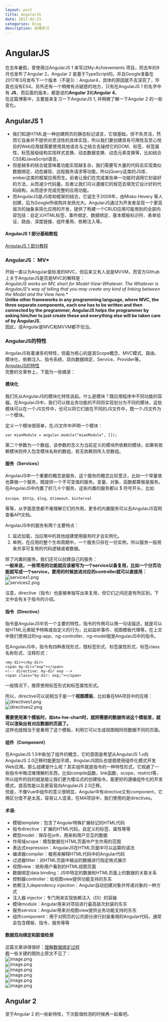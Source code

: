 ```yaml
---
layout: post
title: AngularJS
date: 2017-02-23
categories: blog
description: 前端学习
---
```


# AngularJS        
在去年暑假，曾使用过AngularJS 1 来写过My-Achievements 项目，而去年的9月也发布了Angular 2，Angular 2 是基于TypeScript的。并且Google准备在2017年3月发布下一个版本（不是3）：Angular4，具体的原因就不去深究了，毕竟也没有ES4。另外还有一个稍微有点疑惑的地方，只有在AngularJS 1 的名字中有 **JS**，而后面的版本，都是说的**Angular 2**和**Angular 4**。        
在这篇博客中，主要是来复习一下AngularJS 1, 并稍微了解一下Angular 2 的一些变化。        

## AngularJS 1        
 - 我们知道HTML是一种创建网页的静态标记语言，它很基础，但不失灵活，然而它自身并不提供对灵活性的具体实现，所以我们要创建具有可用性及赏心悦目的Web应用就需要使用其他语言与之结合去操控它的DOM、标签、标签属性、标签层级结构实现样式变换、动态数据变换、动态元素变换等，比如结合CSS和JavaScript语言。        
 - 但是越多的结合就意味着功能实现越复杂，我们需要写大量的代码去实现类似数据绑定、动态展现、远程服务请求等功能，所以jQuery这类的JS库、ember这类的框架应用而生。前者让我们在完成某些单一功能时调用它封装好的方法，从而减少代码量。后者让我们可以遵循它的规范去填充它设计好的代码结构，从而逐步完成完整的应用功能。        
 - 而AngularJS是JS库和框架的结合，它诞生于2009年，由Misko Hevery 等人创建，后为Google所收购并发扬光大。AngularJS通过为开发者呈现一个更高层次的抽象来简化应用的开发，提供了构建一个CRUD应用可能用到的全部内容包括：自定义HTML标签、事件绑定、数据绑定、基本模板标识符、表单验证、路由、深度链接、组件重用、依赖注入等。        

#### AngularJS 1 部分基础教程        
[AngularJS 1 部分教程](https://hairui219.gitbooks.io/learning_angular/content/zh/chapter04_2.html)        

### AngularJS： MV*        
开始一直以为Angular是标准的MVC，但后来又有人说是MVVM，而官方Github上关于AngularJS是否是MVC的解释是：        
**AngularJS works on MV*, short for Model-View-Whatever. The Whatever is AngularJS's way of telling that you may create any kind of linking between the Model and the View here.**        
**Unlike other frameworks in any programming language, where MVC, the three separate components, each one has to be written and then connected by the programmer, AngularJS helps the programmer by asking him/her to just create these and everything else will be taken care of by AngularJS.**        
因此，说Angular是MVC和MVVM都不恰当。        

### AngularJS的特性        
AngularJS有着诸多的特性，但最为核心的是其Scope概念、MVC模式、路由、模块化、依赖注入、指令系统、双向数据绑定、Service、Provider等。        
[AngularJS的特性](http://www.devtalking.com/articles/angularjs1x-guide/)        
完整的文章参上，下面为一些摘录：        

#### 模块化        
我们先从AngularJS的模块化特性说起。什么是模块？既应用程序中不同功能的容器。在AngularJS中，我们可以按业务功能的不同将实现划分为不同的模块，这些模块可以在一个JS文件中，也可以将它们放在不同的JS文件中，既一个JS文件为一个模块。        

定义一个模块很简单，在JS文件中声明一个模块：        

```
var mianModule = angular.module("mianModule", []);
```
第二个参数为一个数组，该参数的含义为当前定义的模块所依赖的模块，如果有依赖模块则传入包含模块名称的数组，若无依赖则传入空数组。        

#### 服务（Services）        
AngularJS中一个重要的概念是服务，这个服务的概念比较宽泛，比如一个常量值也算做一个服务，既提供一个不可变值的服务。变量、对象、函数都算做是服务。在AngularJS中内置了好几十个服务，这些内置的服务都以 $ 符号开头，比如         

```
$scope、$http、$log、$timeout、$interval
```
等等，从字面意思都不难理解它们的作用，更多的内置服务可以去AngularJS官网查看API文档。        

AngularJS中的服务有两个主要特点：        
1. 延迟加载，当应用中的其他组建使用服务时才会实例化。        
2. 单例，在应用的整个生命周期中，一个服务只存在一份实例，所以服务一般用来共享可复用的代码逻辑或者数据。        

除了内置的服务，我们还可以创建自己的服务：        
**一般来说，一些常用的功能就应该被写为一个service以备复用，比如一个分页功能就写成一个service，要用的时候放进对应的controller就可以直接用：**        
![services1.png](http://upload-images.jianshu.io/upload_images/3001083-19c0465b94a3f623.png?imageMogr2/auto-orient/strip%7CimageView2/2/w/1240)        
![services2.png](http://upload-images.jianshu.io/upload_images/3001083-a0f64d21228ab8df.png?imageMogr2/auto-orient/strip%7CimageView2/2/w/1240)        

注意，directive（指令）也是被单独写出来复用，但它们之间还是有所区别，下文中会有关于指令的介绍。        

#### 指令（Directive）        
指令是AngularJS中另一个主要的特性，指令的作用可以用一句话描述，就是可以给HTML元素赋予特殊或自定义的行为，比如监听事件、视图模板代理等。在上文中我们使用过的ng-app、ng-controller、ng-model就是AngularJS中的指令。        

在AngularJS中，指令有四种表现形式，既标签形式、标签属性形式、标签class名称形式、注释形式：        

```
<my-dir></my-dir>
<span my-dir="exp"></span>
<!-- directive: my-dir exp -->
<span class="my-dir: exp;"></span>
```
一般情况下，推荐使用标签形式和标签属性形式。        

所以，directive可以说相当于是一个**视图模板**，比如看在MA项目中的应用：        
![directives1.png](http://upload-images.jianshu.io/upload_images/3001083-cd2c397f09019eb9.png?imageMogr2/auto-orient/strip%7CimageView2/2/w/1240)        
![directives2.png](http://upload-images.jianshu.io/upload_images/3001083-c6b6375cd1efa184.png?imageMogr2/auto-orient/strip%7CimageView2/2/w/1240)        

**需要使用某个模板时，如stu-hw-chart时，就把需要的数据传进这个模板里，就可以渲染出有对应数据的页面了。**         
这样也就相当于是重用了这个模板，利用它可以生成视图相同但数据不同的页面。        

#### 组件（Component）        
在AngularJS 1.5中新加了组件的概念，它的意图是希望从AngularJS 1.x向AngularJS 2.0迁移时能更加平顺，AngularJS团队也提倡使用组件化模式开发Web应用。那么组建是什么呢？其实组件就是指令的一种特性形式，它规避了一些指令中晦涩难理解的东西，比如compile函数，link函数，scope，restrict等，所以组件的目的就是能让我们更为傻瓜式的创建指令，能更好的遵循组件化的开发模式，提高性能以及更容易向AngularJS 2.0迁移。        
但是，不像Vue中组件的意义很明显，Angular中有directive又有component，它俩区分度不是太高，容易让人混淆，在MA项目中，我们使用的是directives。        

#### 术语: 
 - 模板template：包含了Angular特殊扩展标记的HTML代码
 - 指令directive：扩展的HTML代码，自定义的标签、属性等等
 - 模型model：保存在js中，用来和用户交互的数据
 - 作用域scope：模型数据在HTML页面中产生作用的范围
 - 表达式expression：AngularJS在HTML页面中可以运算的语法
 - 编译器compiler：被用来解释HTML代码中的Angular代码
 - 过滤器filter：对HTML页面中输出的数据进行指定格式展示
 - 视图view：统称用户看到的HTML视图页面
 - 数据绑定data binding：JS中特定的数据和HTML页面上的数据的关联关系
 - 控制器controller：给视图view提供功能支持的东东
 - 依赖注入dependency injection：Angular自动创建对象并传递对象的一种方式
 - 注入器 injector：专门用来实现依赖注入（DI）的容器
 - 模块module：Angular用来对项目进行最高层次封装的东东
 - 服务service：Angular用来对视图view提供业务功能支持的东东
 - 组件component：用于对网页的公共部分进行封装重用的Angular代码，通常会包含模板、指令、服务等等

#### 数据双向绑定和脏值检测       
这篇文章讲得很好：[理解数据绑定过程](http://www.angularjs.cn/A0a6)     
截一些关键的图防止原文不见了：     
![image.png](http://upload-images.jianshu.io/upload_images/3001083-c3c701809716c3ed.png?imageMogr2/auto-orient/strip%7CimageView2/2/w/1240)     
![image.png](http://upload-images.jianshu.io/upload_images/3001083-b505f1794a28b5f3.png?imageMogr2/auto-orient/strip%7CimageView2/2/w/1240)     
![image.png](http://upload-images.jianshu.io/upload_images/3001083-30f703454bdb5e0b.png?imageMogr2/auto-orient/strip%7CimageView2/2/w/1240)     
![image.png](http://upload-images.jianshu.io/upload_images/3001083-53850f2db38ab3d2.png?imageMogr2/auto-orient/strip%7CimageView2/2/w/1240)     
![image.png](http://upload-images.jianshu.io/upload_images/3001083-526b45a01c72eee5.png?imageMogr2/auto-orient/strip%7CimageView2/2/w/1240)     
![image.png](http://upload-images.jianshu.io/upload_images/3001083-b773fafc79c588be.png?imageMogr2/auto-orient/strip%7CimageView2/2/w/1240)            

## Angular 2        
至于Angular 2 的一些新特性，下次脏值检测的时候再一起看吧。        